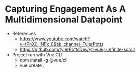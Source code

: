 # Capturing Engagement As A Multidimensional Datapoint

- References
  - https://www.youtube.com/watch?v=tPnX0HNFx_0&ab_channel=TylerPotts
  - https://github.com/tylerPottsDev/yt-vuejs-infinite-scroll
- Project run with Vue CLI
  - npm install -g @vue/cli
  - vue create .